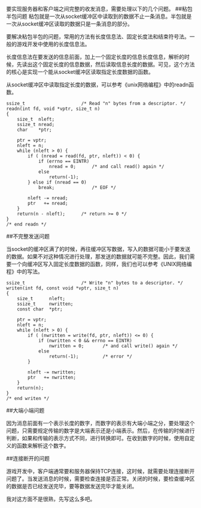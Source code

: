 要实现服务器和客户端之间完整的收发消息，需要处理以下的几个问题。
##粘包半包问题
粘包就是一次从socket缓冲区中读取到的数据不止一条消息。半包就是一次从socket缓冲区读取的数据只是一条消息的部分。

要解决粘包半包的问题，常用的方法有长度信息法、固定长度法和结束符号法。一般的游戏开发中使用的长度信息法。

长度信息法在要发送的信息前面，加上一个固定长度的信息长度信息，解析的时候，先读出这个固定长度的信息数据，然后读取信息长度的数据。可见，这个方法的核心是实现一个能从socket缓冲区读取指定长度数据的函数。

从socket缓冲区中读取指定长度的数据，可以参考《unix网络编程》中的readn函数。
```
ssize_t						/* Read "n" bytes from a descriptor. */
readn(int fd, void *vptr, size_t n)
{
	size_t	nleft;
	ssize_t	nread;
	char	*ptr;

	ptr = vptr;
	nleft = n;
	while (nleft > 0) {
		if ( (nread = read(fd, ptr, nleft)) < 0) {
			if (errno == EINTR)
				nread = 0;		/* and call read() again */
			else
				return(-1);
		} else if (nread == 0)
			break;				/* EOF */

		nleft -= nread;
		ptr   += nread;
	}
	return(n - nleft);		/* return >= 0 */
}
/* end readn */
```
##不完整发送问题

当socket的缓冲区满了的时候，再往缓冲区写数据，写入的数据可能小于要发送的数据。如果不对这种情况进行处理，那发送的数据就可能不完整。因此，我们需要一个向缓冲区写入固定长度数据的函数，同样，我们也可以参考《UNIX网络编程》中的写法。

```
ssize_t						/* Write "n" bytes to a descriptor. */
writen(int fd, const void *vptr, size_t n)
{
	size_t		nleft;
	ssize_t		nwritten;
	const char	*ptr;

	ptr = vptr;
	nleft = n;
	while (nleft > 0) {
		if ( (nwritten = write(fd, ptr, nleft)) <= 0) {
			if (nwritten < 0 && errno == EINTR)
				nwritten = 0;		/* and call write() again */
			else
				return(-1);			/* error */
		}

		nleft -= nwritten;
		ptr   += nwritten;
	}
	return(n);
}
/* end writen */
```

##大端小端问题

因为消息前面有一个表示长度的数字，而数字的表示有大端小端之分，要处理这个问题，只需要规定传输的数字是大端表示还是小端表示。然后，在传输的时候进行判断，如果和传输的表示方式不同，进行转换即可。在收到数字的时候，使用自定义的函数来解析这个数字。

##连接断开的问题

游戏开发中，客户端通常要和服务器保持TCP连接，这时候，就需要处理连接断开问题了。当发送消息的时候，需要检查连接是否正常。关闭的时候，要检查缓冲区的数据是否已经发送完毕，要等数据发送完毕才能关闭。

我对这方面不是很熟，先写这么多吧。
